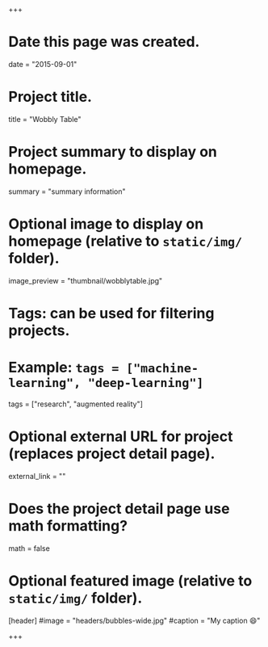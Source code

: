 +++
# Date this page was created.
date = "2015-09-01"

# Project title.
title = "Wobbly Table"

# Project summary to display on homepage.
summary = "summary information"

# Optional image to display on homepage (relative to `static/img/` folder).
image_preview = "thumbnail/wobblytable.jpg"

# Tags: can be used for filtering projects.
# Example: `tags = ["machine-learning", "deep-learning"]`
tags = ["research", "augmented reality"]

# Optional external URL for project (replaces project detail page).
external_link = ""

# Does the project detail page use math formatting?
math = false

# Optional featured image (relative to `static/img/` folder).
[header]
#image = "headers/bubbles-wide.jpg"
#caption = "My caption :smile:"

+++
